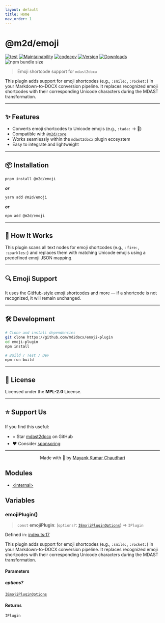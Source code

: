```yaml
---
layout: default
title: Home
nav_order: 1
---
```


# @m2d/emoji

[![test](https://github.com/md2docx/md2docx-plugin-template/actions/workflows/test.yml/badge.svg)](https://github.com/md2docx/md2docx-plugin-template/actions/workflows/test.yml) [![Maintainability](https://api.codeclimate.com/v1/badges/aa896ec14c570f3bb274/maintainability)](https://codeclimate.com/github/md2docx/md2docx-plugin-template/maintainability) [![codecov](https://codecov.io/gh/md2docx/md2docx-plugin-template/graph/badge.svg)](https://codecov.io/gh/md2docx/md2docx-plugin-template) [![Version](https://img.shields.io/npm/v/@m2d/emoji.svg?colorB=green)](https://www.npmjs.com/package/@m2d/emoji) [![Downloads](https://img.jsdelivr.com/img.shields.io/npm/d18m/@m2d/emoji.svg)](https://www.npmjs.com/package/@m2d/emoji) ![npm bundle size](https://img.shields.io/bundlephobia/minzip/@m2d/emoji)

> Emoji shortcode support for `mdast2docx`

This plugin adds support for emoji shortcodes (e.g., `:smile:`, `:rocket:`) in your Markdown-to-DOCX conversion pipeline. It replaces recognized emoji shortcodes with their corresponding Unicode characters during the MDAST transformation.

---

## ✨ Features

- Converts emoji shortcodes to Unicode emojis (e.g., `:tada:` → 🎉)
- Compatible with [`@m2d/core`](https://www.npmjs.com/package/@m2d/core)
- Works seamlessly within the `mdast2docx` plugin ecosystem
- Easy to integrate and lightweight

---

## 📦 Installation

```bash
pnpm install @m2d/emoji
```

**_or_**

```bash
yarn add @m2d/emoji
```

**_or_**

```bash
npm add @m2d/emoji
```

---

## 🧠 How It Works

This plugin scans all text nodes for emoji shortcodes (e.g., `:fire:`, `:sparkles:`) and replaces them with matching Unicode emojis using a predefined emoji JSON mapping.

---

## 🔍 Emoji Support

It uses the [GitHub-style emoji shortcodes](https://github.com/ikatyang/emoji-cheat-sheet) and more — if a shortcode is not recognized, it will remain unchanged.

---

## 🛠️ Development

```bash
# Clone and install dependencies
git clone https://github.com/md2docx/emoji-plugin
cd emoji-plugin
npm install

# Build / Test / Dev
npm run build
```

---

## 📄 License

Licensed under the **MPL-2.0** License.

---

## ⭐ Support Us

If you find this useful:

- ⭐ Star [mdast2docx](https://github.com/md2docx/mdast2docx) on GitHub
- ❤️ Consider [sponsoring](https://github.com/sponsors/mayank1513)

---

<p align="center">Made with 💖 by <a href="https://mayank-chaudhari.vercel.app" target="_blank">Mayank Kumar Chaudhari</a></p>

## Modules

- [\<internal\>](-internal-.md)

## Variables

### emojiPlugin()

> `const` **emojiPlugin**: (`options?`: [`IEmojiPluginOptions`](-internal-.md#iemojipluginoptions)) => `IPlugin`

Defined in: [index.ts:17](https://github.com/md2docx/md2docx-plugin-template/blob/1f5e7aa2c27261f6b143b44774bed9e20e459b03/lib/src/index.ts#L17)

This plugin adds support for emoji shortcodes (e.g., `:smile:`, `:rocket:`) in your Markdown-to-DOCX
conversion pipeline. It replaces recognized emoji shortcodes with their corresponding Unicode
characters during the MDAST transformation.

#### Parameters

##### options?

[`IEmojiPluginOptions`](-internal-.md#iemojipluginoptions)

#### Returns

`IPlugin`
